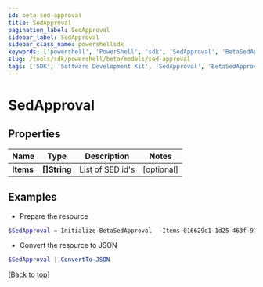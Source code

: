 ```yaml
---
id: beta-sed-approval
title: SedApproval
pagination_label: SedApproval
sidebar_label: SedApproval
sidebar_class_name: powershellsdk
keywords: ['powershell', 'PowerShell', 'sdk', 'SedApproval', 'BetaSedApproval']
slug: /tools/sdk/powershell/beta/models/sed-approval
tags: ['SDK', 'Software Development Kit', 'SedApproval', 'BetaSedApproval']
---
```


# SedApproval

## Properties

| Name      | Type         | Description      | Notes      |
| --------- | ------------ | ---------------- | ---------- |
| **Items** | **[]String** | List of SED id's | [optional] |

## Examples

- Prepare the resource

```powershell
$SedApproval = Initialize-BetaSedApproval  -Items 016629d1-1d25-463f-97f3-c6686846650
```

- Convert the resource to JSON

```powershell
$SedApproval | ConvertTo-JSON
```

[[Back to top]](#)
